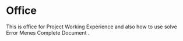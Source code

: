 # Office
This is office  for Project Working Experience and also how to use solve Error Menes Complete Document .
